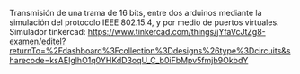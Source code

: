 Transmisión de una trama de 16 bits, entre dos arduinos mediante la simulación del protocolo IEEE 802.15.4, y por medio de puertos virtuales.
Simulador tinkercad: https://www.tinkercad.com/things/jYfaVcJtZg8-examen/editel?returnTo=%2Fdashboard%3Fcollection%3Ddesigns%26type%3Dcircuits&sharecode=ksAEIglhO1q0YHKdD3oqU_C_b0iFbMpv5fmjb9OkbdY
